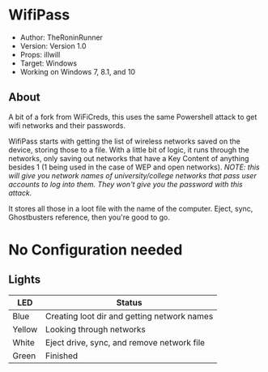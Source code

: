 # WifiPass
* Author: TheRoninRunner
* Version: Version 1.0
* Props: illwill
* Target: Windows
* Working on Windows 7, 8.1, and 10

## About
A bit of a fork from WiFiCreds, this uses the same Powershell attack to get wifi networks and their passwords.

WifiPass starts with getting the list of wireless networks saved on the device, storing those to a file.  With a little bit of logic, it runs through the networks, only saving out networks that have a Key Content of anything besides 1 (1 being used in the case of WEP and open networks). *NOTE: this will give you network names of university/college networks that pass user accounts to log into them.  They won't give you the password with this attack.*

It stores all those in a loot file with the name of the computer.  Eject, sync, Ghostbusters reference, then you're good to go.

# No Configuration needed

## Lights
| LED | Status |
|---|---|
| Blue | Creating loot dir and getting network names |
| Yellow | Looking through networks |
| White | Eject drive, sync, and remove network file |
| Green | Finished |
